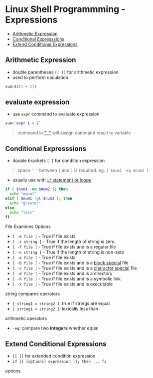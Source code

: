 # Linux Shell Programmming - Expressions

* [Arithmetic Expression](#arithmetic-expression)
* [Conditional Expresssions](#conditional-expresssions)
* [Extend Conditional Expressions](#extend-conditional-expressions)

## Arithmetic Expression

- double parentheses `(( ))` for arithmetic expression
- used to perform caculation

```sh
sum=$((1 + 2))
```

## evaluate expression

- use `expr` command to evaluate expression

```sh
sum=`expr 1 + 2`
```

> command in ["``"](linux-shell-variable.md#assign-value-to-variable-from-command) will assign command result to variable

## Conditional Expresssions

- double brackets `[ ]` for condition expression

> space `' '` between `[` and `]` is required. eg. `[ $num1 -eq $num2 ]`

- usually use with [`if` statement or loops](linux-shell-flow-control.md)

```sh
if [ $num1 -eq $num2 ]; then
  echo "equal"
elif [ $num1 -gt $num2 ]; then
  echo "greater"
else
  echo "less"
fi
```

File Examines Options

- `[ -e file ]`   - True if file exists
- `[ -z string ]` - True if the length of string is zero
- `[ -f file ]`   - True if file exists and is a regular file
- `[ -n string ]` - True if the length of string is non-zero
- `[ -a file ]`   - True if file exists
- `[ -b file ]`   - True if file exists and is a [block special]() file
- `[ -c file ]`   - True if file exists and is a [character special]() file
- `[ -d file ]`   - True if file exists and is a directory
- `[ -h file ]`   - True if file exists and is a symbolic link
- `[ -x file ]`   - True if file exists and is executable

string compares operators

- `[ string1 = string2 ]`: true if strings are equal
- `[ string1 < string2 ]`: lexically less than

arithmetic operators

- `-eq`: compare two **integers** whether equal

## Extend Conditional Expressions

- `[[ ]]` for extended condition expression
- `if [[ [options] expression ]]; then ... fi`

options



